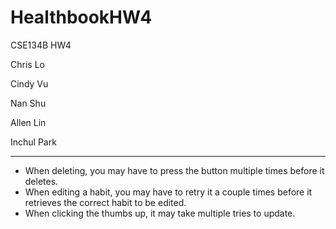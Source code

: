 # HealthbookHW4
CSE134B HW4


Chris Lo

Cindy Vu

Nan Shu

Allen Lin

Inchul Park

-----------------------------------------------------------------------
- When deleting, you may have to press the button multiple times before it deletes.
- When editing a habit, you may have to retry it a couple times before it retrieves the correct habit to be edited.
- When clicking the thumbs up, it may take multiple tries to update.
